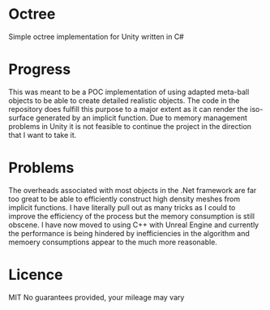 # Octree
Simple octree implementation for Unity written in C#

# Progress
This was meant to be a POC implementation of using adapted meta-ball objects to be able to create detailed realistic objects. The code in the repository does fulfill this purpose to a major extent as it can render the iso-surface generated by an implicit function. Due to memory management problems in Unity it is not feasible to continue the project in the direction that I want to take it.

# Problems
The overheads associated with most objects in the .Net framework are far too great to be able to efficiently construct high density meshes from implicit functions. I have literally pull out as many tricks as I could to improve the efficiency of the process but the memory consumption is still obscene. I have now moved to using C++ with Unreal Engine and currently the performance is being hindered by inefficiencies in the algorithm and memoery consumptions appear to the much more reasonable.

# Licence
MIT
No guarantees provided, your mileage may vary
